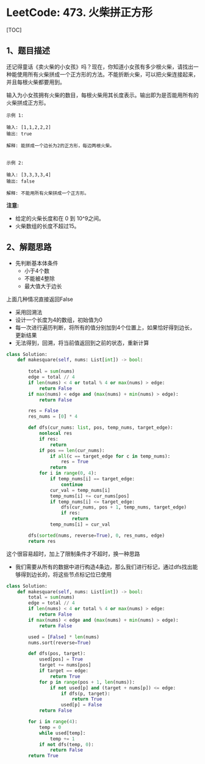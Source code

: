 # LeetCode: 473. 火柴拼正方形

[TOC]

## 1、题目描述

还记得童话《卖火柴的小女孩》吗？现在，你知道小女孩有多少根火柴，请找出一种能使用所有火柴拼成一个正方形的方法。不能折断火柴，可以把火柴连接起来，并且每根火柴都要用到。

输入为小女孩拥有火柴的数目，每根火柴用其长度表示。输出即为是否能用所有的火柴拼成正方形。

```
示例 1:

输入: [1,1,2,2,2]
输出: true

解释: 能拼成一个边长为2的正方形，每边两根火柴。


示例 2:

输入: [3,3,3,3,4]
输出: false

解释: 不能用所有火柴拼成一个正方形。
```



**注意:**

- 给定的火柴长度和在 0 到 10^9之间。
- 火柴数组的长度不超过15。



## 2、解题思路

- 先判断基本体条件
  - 小于4个数
  - 不能被4整除
  - 最大值大于边长

上面几种情况直接返回False

- 采用回溯法
- 设计一个长度为4的数组，初始值为0
- 每一次进行遍历判断，将所有的值分别加到4个位置上，如果恰好得到边长，更新结果
- 无法得到，回溯，将当前值返回到之前的状态，重新计算

```python
class Solution:
    def makesquare(self, nums: List[int]) -> bool:
        
        total = sum(nums)
        edge = total // 4
        if len(nums) < 4 or total % 4 or max(nums) > edge:
            return False
        if max(nums) < edge and (max(nums) + min(nums) > edge):
            return False

        res = False
        res_nums = [0] * 4

        def dfs(cur_nums: list, pos, temp_nums, target_edge):
            nonlocal res
            if res:
                return
            if pos == len(cur_nums):
                if all(c == target_edge for c in temp_nums):
                    res = True
                return
            for i in range(0, 4):
                if temp_nums[i] == target_edge:
                    continue
                cur_val = temp_nums[i]
                temp_nums[i] += cur_nums[pos]
                if temp_nums[i] <= target_edge:
                    dfs(cur_nums, pos + 1, temp_nums, target_edge)
                    if res:
                        return
                temp_nums[i] = cur_val

        dfs(sorted(nums, reverse=True), 0, res_nums, edge)
        return res
```

这个很容易超时，加上了限制条件才不超时，换一种思路

- 我们需要从所有的数据中进行构造4条边，那么我们进行标记，通过dfs找出能够得到边长的，将这些节点标记位已使用

```python
class Solution:
    def makesquare(self, nums: List[int]) -> bool:
        total = sum(nums)
        edge = total // 4
        if len(nums) < 4 or total % 4 or max(nums) > edge:
            return False
        if max(nums) < edge and (max(nums) + min(nums) > edge):
            return False

        used = [False] * len(nums)
        nums.sort(reverse=True)

        def dfs(pos, target):
            used[pos] = True
            target += nums[pos]
            if target == edge:
                return True
            for p in range(pos + 1, len(nums)):
                if not used[p] and (target + nums[p]) <= edge:
                    if dfs(p, target):
                        return True
                    used[p] = False
            return False

        for i in range(4):
            temp = 0
            while used[temp]:
                temp += 1
            if not dfs(temp, 0):
                return False
        return True
```



